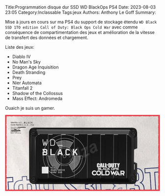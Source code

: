 Title:Programmation disque dur SSD WD BlackOps PS4
Date: 2023-08-03 23:05
Category:Inclassable
Tags:jeux
Authors: Anthony Le Goff
Summary:

Mise à jours en cours sur ma PS4 du support de stockage étendu `WD Black SSD 1TO edition Call of Duty: Black Ops Cold War` avec comme conséquence de compartimentation des jeux et amélioration de la vitesse de transfert des données et chargement.

Liste des jeux:

* Diablo IV
* No Man's Sky
* Dragon Age Inquisition
* Death Stranding
* Prey
* Nier Automata
* Titanfall 2
* Shadow of the Collossus
* Mass Effect: Andromeda

Ouaich je suis un gamer.

![wd black](images/wd_black.jpg)


